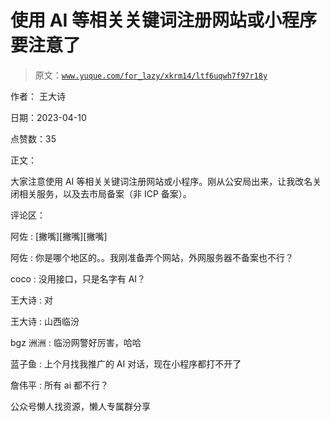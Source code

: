 # 使用 AI 等相关关键词注册网站或小程序要注意了

> 原文：[`www.yuque.com/for_lazy/xkrm14/ltf6uqwh7f97r18y`](https://www.yuque.com/for_lazy/xkrm14/ltf6uqwh7f97r18y)

作者： 王大诗

日期：2023-04-10

点赞数：35

正文：

大家注意使用 AI 等相关关键词注册网站或小程序。刚从公安局出来，让我改名关闭相关服务，以及去市局备案（非 ICP 备案）。

评论区：

阿佐 : [撇嘴][撇嘴][撇嘴]

阿佐 : 你是哪个地区的。。我刚准备弄个网站，外网服务器不备案也不行？

coco : 没用接口，只是名字有 AI？

王大诗 : 对

王大诗 : 山西临汾

bgz 洲洲 : 临汾网警好厉害，哈哈

蓝子鱼 : 上个月找我推广的 AI 对话，现在小程序都打不开了

詹伟平 : 所有 ai 都不行？

公众号懒人找资源，懒人专属群分享

